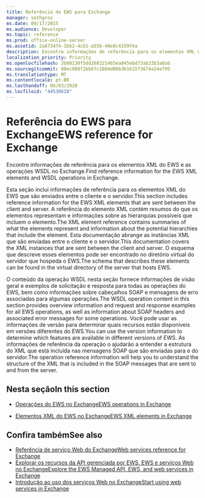```yaml
---
title: Referência do EWS para Exchange
manager: sethgros
ms.date: 09/17/2015
ms.audience: Developer
ms.topic: reference
ms.prod: office-online-server
ms.assetid: 2a873474-1bb2-4cb1-a556-40e8c4159f4a
description: Encontre informações de referência para os elementos XML do EWS e as operações WSDL no Exchange.
localization_priority: Priority
ms.openlocfilehash: 2b60130f5dd268321465ea045ebd73ab33b3a0ab
ms.sourcegitcommit: 88ec988f2bb67c1866d06b361615f3674a24e795
ms.translationtype: MT
ms.contentlocale: pt-BR
ms.lasthandoff: 06/03/2020
ms.locfileid: "44530618"
---
```

# <a name="ews-reference-for-exchange"></a><span data-ttu-id="b72c9-103">Referência do EWS para Exchange</span><span class="sxs-lookup"><span data-stu-id="b72c9-103">EWS reference for Exchange</span></span>

<span data-ttu-id="b72c9-104">Encontre informações de referência para os elementos XML do EWS e as operações WSDL no Exchange.</span><span class="sxs-lookup"><span data-stu-id="b72c9-104">Find reference information for the EWS XML elements and WSDL operations in Exchange.</span></span>
  
<span data-ttu-id="b72c9-105">Esta seção inclui informações de referência para os elementos XML do EWS que são enviados entre o cliente e o servidor.</span><span class="sxs-lookup"><span data-stu-id="b72c9-105">This section includes reference information for the EWS XML elements that are sent between the client and server.</span></span> <span data-ttu-id="b72c9-106">A referência do elemento XML contém resumos do que os elementos representam e informações sobre as hierarquias possíveis que incluem o elemento.</span><span class="sxs-lookup"><span data-stu-id="b72c9-106">The XML element reference contains summaries of what the elements represent and information about the potential hierarchies that include the element.</span></span> <span data-ttu-id="b72c9-107">Esta documentação abrange as instâncias XML que são enviadas entre o cliente e o servidor.</span><span class="sxs-lookup"><span data-stu-id="b72c9-107">This documentation covers the XML instances that are sent between the client and server.</span></span> <span data-ttu-id="b72c9-108">O esquema que descreve esses elementos pode ser encontrado no diretório virtual do servidor que hospeda o EWS.</span><span class="sxs-lookup"><span data-stu-id="b72c9-108">The schema that describes these elements can be found in the virtual directory of the server that hosts EWS.</span></span> 
  
<span data-ttu-id="b72c9-109">O conteúdo da operação WSDL nesta seção fornece informações de visão geral e exemplos de solicitação e resposta para todas as operações do EWS, bem como informações sobre cabeçalhos SOAP e mensagens de erro associadas para algumas operações.</span><span class="sxs-lookup"><span data-stu-id="b72c9-109">The WSDL operation content in this section provides overview information and request and response examples for all EWS operations, as well as information about SOAP headers and associated error messages for some operations.</span></span> <span data-ttu-id="b72c9-110">Você pode usar as informações de versão para determinar quais recursos estão disponíveis em versões diferentes do EWS.</span><span class="sxs-lookup"><span data-stu-id="b72c9-110">You can use the version information to determine which features are available in different versions of EWS.</span></span> <span data-ttu-id="b72c9-111">As informações de referência da operação o ajudarão a entender a estrutura do XML que está incluída nas mensagens SOAP que são enviadas para e do servidor.</span><span class="sxs-lookup"><span data-stu-id="b72c9-111">The operation reference information will help you to understand the structure of the XML that is included in the SOAP messages that are sent to and from the server.</span></span> 
  
## <a name="in-this-section"></a><span data-ttu-id="b72c9-112">Nesta seção</span><span class="sxs-lookup"><span data-stu-id="b72c9-112">In this section</span></span>
<span data-ttu-id="b72c9-113"><a name="bk_InThisSection"> </a></span><span class="sxs-lookup"><span data-stu-id="b72c9-113"><a name="bk_InThisSection"> </a></span></span>

- [<span data-ttu-id="b72c9-114">Operações do EWS no Exchange</span><span class="sxs-lookup"><span data-stu-id="b72c9-114">EWS operations in Exchange</span></span>](ews-operations-in-exchange.md)
    
- [<span data-ttu-id="b72c9-115">Elementos XML do EWS no Exchange</span><span class="sxs-lookup"><span data-stu-id="b72c9-115">EWS XML elements in Exchange</span></span>](ews-xml-elements-in-exchange.md)
    
## <a name="see-also"></a><span data-ttu-id="b72c9-116">Confira também</span><span class="sxs-lookup"><span data-stu-id="b72c9-116">See also</span></span>

- [<span data-ttu-id="b72c9-117">Referência de serviço Web do Exchange</span><span class="sxs-lookup"><span data-stu-id="b72c9-117">Web services reference for Exchange</span></span>](web-services-reference-for-exchange.md)
- [<span data-ttu-id="b72c9-118">Explorar os recursos da API gerenciada por EWS, EWS e serviços Web no Exchange</span><span class="sxs-lookup"><span data-stu-id="b72c9-118">Explore the EWS Managed API, EWS, and web services in Exchange</span></span>](../exchange-web-services/explore-the-ews-managed-api-ews-and-web-services-in-exchange.md)
- [<span data-ttu-id="b72c9-119">Introdução ao uso dos serviços Web no Exchange</span><span class="sxs-lookup"><span data-stu-id="b72c9-119">Start using web services in Exchange</span></span>](../exchange-web-services/start-using-web-services-in-exchange.md)
    

